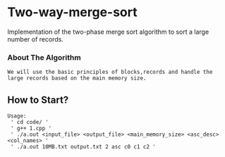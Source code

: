 # Two-way-merge-sort
Implementation of  the​ ​two​-phase​ ​merge​ ​sort​ ​algorithm​ ​to sort a large number of records.
### About The Algorithm
```
We will use the basic principles of blocks,records and handle the large records based on the main memory size.
```

## How to Start?
```
Usage: 
 ' cd code/ '
 ' g++ 1.cpp '
 ' ./a.out <input_file> <output_file> <main_memory_size> <asc_desc> <col_names> '
 ' ./a.out 10MB.txt output.txt 2 asc c0 c1 c2 '
	 
```


